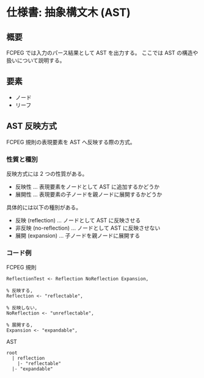 # 仕様書: 抽象構文木 (AST)

## 概要

FCPEG では入力のパース結果として AST を出力する。
ここでは AST の構造や扱いについて説明する。

## 要素

- ノード
- リーフ

## AST 反映方式

FCPEG 規則の表現要素を AST へ反映する際の方式。

### 性質と種別

反映方式には 2 つの性質がある。

- 反映性 ... 表現要素をノードとして AST に追加するかどうか
- 展開性 ... 表現要素の子ノードを親ノードに展開するかどうか

具体的には以下の種別がある。

- 反映 (reflection) ... ノードとして AST に反映させる
- 非反映 (no-reflection) ... ノードとして AST に反映させない
- 展開 (expansion) ... 子ノードを親ノードに展開する

### コード例

FCPEG 規則

```
ReflectionTest <- Reflection NoReflection Expansion,

% 反映する,
Reflection <- "reflectable",

% 反映しない,
NoReflection <- "unreflectable",

% 展開する,
Expansion <- "expandable",
```

AST

```
root
  | reflection
    |- "reflectable"
  |- "expandable"
```

